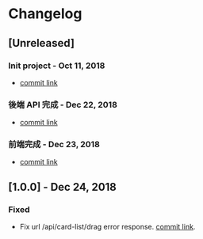 # Changelog

## [Unreleased]
### Init project - Oct 11, 2018
- [commit link](https://github.com/ccllab/just-kanban/commit/cd90da5a41b88e13b400418fe9468c272fd28f97)

### 後端 API 完成 - Dec 22, 2018
- [commit link](https://github.com/ccllab/just-kanban/commit/284b37fa09e9f5c8ad8e009dd0aadd751c911cfc)

### 前端完成 - Dec 23, 2018
- [commit link](https://github.com/ccllab/just-kanban/commit/5724de0e087632f4d05dca1cb4523cce5837503d)

## [1.0.0] - Dec 24, 2018
### Fixed
- Fix url /api/card-list/drag error response. [commit link](https://github.com/ccllab/just-kanban/commit/e2666bd3a4b3124d1317f60e55b6a30c8103aad4).